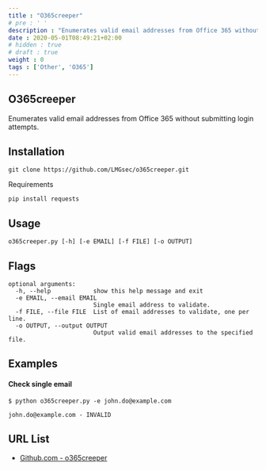 ```yaml
---
title : "O365creeper"
# pre : ' '
description : "Enumerates valid email addresses from Office 365 without submitting login attempts."
date : 2020-05-01T08:49:21+02:00
# hidden : true
# draft : true
weight : 0
tags : ['Other', 'O365']
---
```


## O365creeper

Enumerates valid email addresses from Office 365 without submitting login attempts.

## Installation

```plain
git clone https://github.com/LMGsec/o365creeper.git
```

Requirements

```plain
pip install requests
```

## Usage

```plain
o365creeper.py [-h] [-e EMAIL] [-f FILE] [-o OUTPUT]
```

## Flags

```plain
optional arguments:
  -h, --help            show this help message and exit
  -e EMAIL, --email EMAIL
                        Single email address to validate.
  -f FILE, --file FILE  List of email addresses to validate, one per line.
  -o OUTPUT, --output OUTPUT
                        Output valid email addresses to the specified file.
```

## Examples

#### Check single email

```plain
$ python o365creeper.py -e john.do@example.com

john.do@example.com - INVALID
```

## URL List

* [Github.com - o365creeper](https://github.com/LMGsec/o365creeper)
